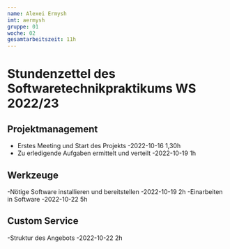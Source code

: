 ```yaml
---
name: Alexei Ermysh
imt: aermysh
gruppe: 01
woche: 02
gesamtarbeitszeit: 11h
---
```


# Stundenzettel des Softwaretechnikpraktikums WS 2022/23

## Projektmanagement
- Erstes Meeting und Start des Projekts 
    -2022-10-16 1,30h
- Zu erledigende Aufgaben ermittelt und verteilt
    -2022-10-19 1h
## Werkzeuge
-Nötige Software installieren und bereitstellen 
    -2022-10-19 2h
-Einarbeiten in Software
    -2022-10-22 5h
## Custom Service
-Struktur des Angebots 
    -2022-10-22 2h

